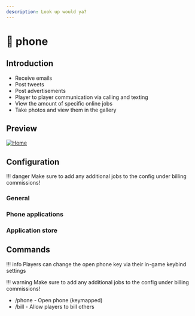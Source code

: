 ```yaml
---
description: Look up would ya?
---
```


# 📱 phone

## Introduction

* Receive emails
* Post tweets
* Post advertisements
* Player to player communication via calling and texting
* View the amount of specific online jobs
* Take photos and view them in the gallery

## Preview

[![Home](https://camo.githubusercontent.com/8b65eceaf69fb17c2806865c824813a0d6d727482dafdf8ebd8de8b37d2fc003/68747470733a2f2f63646e2e646973636f72646170702e636f6d2f6174746163686d656e74732f3932313637353234353336303932323632352f3932313637353433393738333637333839372f686f6d652e6a7067)](https://camo.githubusercontent.com/8b65eceaf69fb17c2806865c824813a0d6d727482dafdf8ebd8de8b37d2fc003/68747470733a2f2f63646e2e646973636f72646170702e636f6d2f6174746163686d656e74732f3932313637353234353336303932323632352f3932313637353433393738333637333839372f686f6d652e6a7067)              &#x20;

## Configuration

!!! danger
    Make sure to add any additional jobs to the config under billing commissions!


### General


### Phone applications



### Application store




## Commands

!!! info
    Players can change the open phone key via their in-game keybind settings


!!! warning
    Make sure to add any additional jobs to the config under billing commissions!


* /phone - Open phone (keymapped)
* /bill - Allow players to bill others

